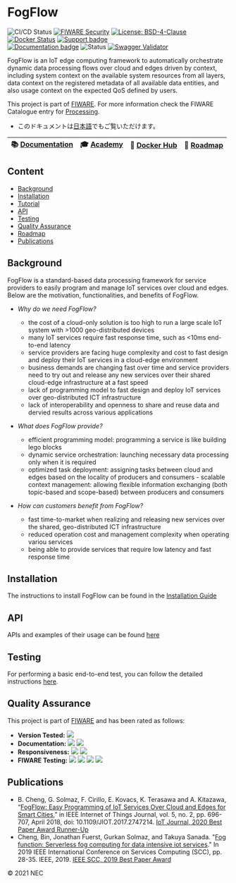 # FogFlow

![CI/CD Status](https://github.com/smartfog/fogflow/workflows/CI/CD%20Status/badge.svg?branch=development)
[![FIWARE Security](https://nexus.lab.fiware.org/static/badges/chapters/processing.svg)](https://www.fiware.org/developers/catalogue/)
[![License: BSD-4-Clause](https://img.shields.io/badge/license-BSD%204%20Clause-blue.svg)](https://spdx.org/licenses/BSD-4-Clause.html)
[![Docker Status](https://img.shields.io/docker/pulls/fogflow/discovery.svg)](https://hub.docker.com/r/fogflow)
[![Support badge](https://img.shields.io/badge/tag-fiware--fogflow-orange.svg?logo=stackoverflow)](https://stackoverflow.com/search?q=%5Bfiware%5D%20fogflow)
<br>
[![Documentation badge](https://img.shields.io/readthedocs/fogflow.svg)](http://fogflow.readthedocs.org/en/latest/)
![Status](https://nexus.lab.fiware.org/repository/raw/public/static/badges/statuses/fogflow.svg)
[![Swagger Validator](https://img.shields.io/swagger/valid/2.0/https/raw.githubusercontent.com/OAI/OpenAPI-Specification/master/examples/v2.0/json/petstore-expanded.json.svg)](https://app.swaggerhub.com/apis/fogflow/broker/1.0.0)

FogFlow is an IoT edge computing framework to automatically orchestrate dynamic
data processing flows over cloud and edges driven by context, including system
context on the available system resources from all layers, data context on the
registered metadata of all available data entities, and also usage context on
the expected QoS defined by users.

This project is part of [FIWARE](https://www.fiware.org/). For more information
check the FIWARE Catalogue entry for
[Processing](https://github.com/Fiware/catalogue/tree/master/processing).

-   このドキュメントは[日本語](README.ja.md)でもご覧いただけます。

| :books: [Documentation](https://fogflow.rtfd.io/) | :mortar_board: [Academy](https://fiware-academy.readthedocs.io/en/latest/processing/fogflow) |:whale: [Docker Hub](https://hub.docker.com/r/fogflow) | :dart: [Roadmap](https://github.com/smartfog/fogflow/blob/master/doc/roadmap.md) |
| --- | --- | --- | --- |

## Content

-   [Background](#background)
-   [Installation](#installation)
-   [Tutorial](https://fogflow.readthedocs.io)
-   [API](#api)
-   [Testing](#testing)
-   [Quality Assurance](#quality-assurance)
-   [Roadmap](./doc/roadmap.md)
-   [Publications](#publications)


## Background

FogFlow is a standard-based data processing framework for service providers to
easily program and manage IoT services over cloud and edges. Below are the
motivation, functionalities, and benefits of FogFlow.

-   _Why do we need FogFlow?_

    -   the cost of a cloud-only solution is too high to run a large scale IoT
        system with >1000 geo-distributed devices
    -   many IoT services require fast response time, such as <10ms end-to-end
        latency
    -   service providers are facing huge complexity and cost to fast design and
        deploy their IoT services in a cloud-edge environment
    -   business demands are changing fast over time and service providers need
        to try out and release any new services over their shared cloud-edge
        infrastructure at a fast speed
    -   lack of programming model to fast design and deploy IoT services over
        geo-distributed ICT infrastructure
    -   lack of interoperability and openness to share and reuse data and
        dervied results across various applications

-   _What does FogFlow provide?_

    -   efficient programming model: programming a service is like building lego
        blocks
    -   dynamic service orchestration: launching necessary data processing only
        when it is required
    -   optimized task deployment: assigning tasks between cloud and edges based
        on the locality of producers and consumers - scalable context
        management: allowing flexible information exchanging (both topic-based
        and scope-based) between producers and consumers

-   _How can customers benefit from FogFlow?_
    -   fast time-to-market when realizing and releasing new services over the
        shared, geo-distributed ICT infrastructure
    -   reduced operation cost and management complexity when operating variou
        services
    -   being able to provide services that require low latency and fast
        response time


## Installation

The instructions to install FogFlow can be found in the
[Installation Guide](https://fogflow.readthedocs.io/en/latest/setup.html)

## API

APIs and examples of their usage can be found
[here](https://fogflow.readthedocs.io/en/latest/api.html)

## Testing

For performing a basic end-to-end test, you can follow the detailed instructions [here](https://fogflow.readthedocs.io/en/latest/test.html).

## Quality Assurance

This project is part of [FIWARE](https://fiware.org/) and has been rated as
follows:

-   **Version Tested:**
    ![ ](https://img.shields.io/badge/dynamic/json.svg?label=Version&url=https://fiware.github.io/catalogue/json/fogflow.json&query=$.version&colorB=blue)
-   **Documentation:**
    ![ ](https://img.shields.io/badge/dynamic/json.svg?label=Completeness&url=https://fiware.github.io/catalogue/json/fogflow.json&query=$.docCompleteness&colorB=blue)
    ![ ](https://img.shields.io/badge/dynamic/json.svg?label=Usability&url=https://fiware.github.io/catalogue/json/fogflow.json&query=$.docSoundness&colorB=blue)
-   **Responsiveness:**
    ![ ](https://img.shields.io/badge/dynamic/json.svg?label=Time%20to%20Respond&url=https://fiware.github.io/catalogue/json/fogflow.json&query=$.timeToCharge&colorB=blue)
    ![ ](https://img.shields.io/badge/dynamic/json.svg?label=Time%20to%20Fix&url=https://fiware.github.io/catalogue/json/fogflow.json&query=$.timeToFix&colorB=blue)
-   **FIWARE Testing:**
    ![ ](https://img.shields.io/badge/dynamic/json.svg?label=Tests%20Passed&url=https://fiware.github.io/catalogue/json/fogflow.json&query=$.failureRate&colorB=blue)
    ![ ](https://img.shields.io/badge/dynamic/json.svg?label=Scalability&url=https://fiware.github.io/catalogue/json/fogflow.json&query=$.scalability&colorB=blue)
    ![ ](https://img.shields.io/badge/dynamic/json.svg?label=Performance&url=https://fiware.github.io/catalogue/json/fogflow.json&query=$.performance&colorB=blue)
    ![ ](https://img.shields.io/badge/dynamic/json.svg?label=Stability&url=https://fiware.github.io/catalogue/json/fogflow.json&query=$.stability&colorB=blue)

## Publications

-   B. Cheng, G. Solmaz, F. Cirillo, E. Kovacs, K. Terasawa and A. Kitazawa, “[FogFlow: Easy Programming of IoT Services Over Cloud and Edges for Smart Cities](https://ieeexplore.ieee.org/stamp/stamp.jsp?tp=&arnumber=8022859),” in IEEE Internet of Things Journal, vol. 5, no. 2, pp. 696-707, April 2018, doi: 10.1109/JIOT.2017.2747214. [IoT Journal, 2020 Best Paper Award Runner-Up](https://ieee-iotj.org/awards/) 
-   Cheng, Bin, Jonathan Fuerst, Gurkan Solmaz, and Takuya Sanada. "[Fog function: Serverless fog computing for data intensive iot services](https://arxiv.org/pdf/1907.08278)." In 2019 IEEE International Conference on Services Computing (SCC), pp. 28-35. IEEE, 2019. [IEEE SCC, 2019 Best Paper Award](https://conferences.computer.org/services/2019/proceedings/bestpapers2019.html) 

© 2021 NEC
